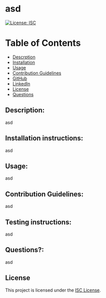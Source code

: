 # asd

[![License: ISC](https://img.shields.io/badge/License-ISC-blue.svg)](https://opensource.org/licenses/ISC)

# Table of Contents
- [Descrption](#asd)
- [Installation](#asd)
- [Usage](#asd)
- [Contribution Guidelines](#asd)
- [GitHub](#asd)
- [LinkedIn](#asd)
- [License](#-[License](#License))
- [Questions](#asd)

## Description:
asd <a section = "asd"></a>

## Installation instructions: 
asd <a section = "asd"></a>

## Usage:
asd <a section = "asd"></a>

## Contribution Guidelines:
asd <a section = "asd"></a>

## Testing instructions:
asd <a section = "asd"></a>

## Questions?:
asd <a section = "asd"></a>


## License

This project is licensed under the [ISC License](https://opensource.org/licenses/ISC).

